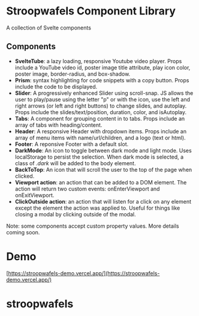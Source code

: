 # Stroopwafels Component Library

A collection of Svelte components

## Components

- **SvelteTube**: a lazy loading, responsive Youtube video player. Props include a YouTube video id, poster image title attribute, play icon color, poster image, border-radius, and box-shadow.
- **Prism**: syntax highlighting for code snippets with a copy button. Props include the code to be displayed.
- **Slider**: A progressively enhanced Slider using scroll-snap. JS allows the user to play/pause using the letter "p" or with the icon, use the left and right arrows (or left and right buttons) to change slides, and autoplay. Props include the slides/text/position, duration, color, and isAutoplay.
- **Tabs**: A component for grouping content in to tabs. Props include an array of tabs with heading/content.
- **Header**: A responsive Header with dropdown items. Props include an array of menu items with name/url/children, and a logo (text or html).
- **Footer**: A reponsive Footer with a default slot.
- **DarkMode**: An icon to toggle between dark mode and light mode. Uses localStorage to persist the selection. When dark mode is selected, a class of _.dark_ will be added to the body element.
- **BackToTop**: An icon that will scroll the user to the top of the page when clicked.
- **Viewport action**: an action that can be added to a DOM element. The action will return two custom events: onEnterViewport and onExitViewport.
- **ClickOutside action**: an action that will listen for a click on any element except the element the action was applied to. Useful for things like closing a modal by clicking outside of the modal.

Note: some components accept custom property values. More details coming soon.

# Demo

[https://stroopwafels-demo.vercel.app/](https://stroopwafels-demo.vercel.app/)

# stroopwafels
